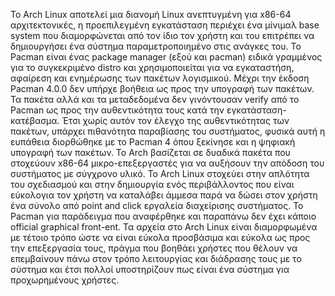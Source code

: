 Το Arch Linux αποτελεί μια διανομή Linux ανεπτυγμένη για x86-64 αρχιτεκτονικές, η προεπιλεγμένη εγκατάσταση περιέχει ένα μίνιμαλ base system που διαμορφώνεται από τον ίδιο τον χρήστη και του επιτρέπει να δημιουργήσει ένα σύστημα παραμετροποιημένο στις ανάγκες του. Το Pacman είναι ένας package manager (εξού και pacman) ειδικά γραμμένος για το συγκεκριμένο distro και χρησιμοποιείται για να εγκαταστήση, αφαίρεση και ενημέρωσης των πακέτων λογισμικού. Μέχρι την έκδοση Pacman 4.0.0 δεν υπήρχε βοήθεια ως προς την υπογραφή των πακέτων. Τα πακέτα αλλά και τα μεταδεδομένα δεν γινόντουσαν verify από το Pacman ως προς την αυθεντικότητα τους κατά την εγκατάσταση-κατέβασμα. Έτσι χωρίς αυτόν τον έλεγχο της αυθεντικότητας των πακέτων, υπάρχει πιθανότητα παραβίασης του συστήματος, φυσικά αυτή η ευπάθεια διορθώθηκε με το Pacman 4 όπου ξεκίνησε και η ψηφιακή υπογραφή των πακέτων. Το Arch βασίζεται σε δυαδικά πακέτα που στοχεύουν x86-64 μικρο-επεξεργαστές για να αυξήσουν την απόδοση του συστήματος με σύγχρονο υλικό. Το Arch Linux στοχεύει στην απλότητα του σχεδιασμού και στην δημιουργία ενός περιβάλλοντος που είναι εύκολογια τον χρήστη να καταλάβει άμμεσα παρά να δώσει στον χρήστη ένα σύνολο από point and click εργαλεία διαχείρισης συστήματος. Το Pacman για παράδειγμα που αναφέρθηκε και παραπάνω δεν έχει κάποιο official graphical front-ent. Τα αρχεία στο Arch Linux είναι διαμορφωμένα με τέτοιο τρόπο ώστε να είναι εύκολα προσβάσιμα και εύκολα ως προς την επεξεργασία τους, πράγμα που βοηθάει χρήστες που θέλουν να επεμβαίνουν πάνω στον τρόπο λειτουργίας και διάδρασης τους με το σύστημα και έτσι πολλοί υποστηρίζουν πως είναι ένα σύστημα για προχωρημένους χρήστες. 
